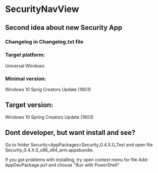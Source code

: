 # SecurityNavView
## Second idea about new Security App

### Changelog in Changelog.txt file

### Target platform:
Universal Windows

### Minimal version:
Windows 10 Sprig Creators Update (1803)

## Target version:
Windows 10 Spring Creators Update (1803)

## Dont developer, but want install and see?
Go to folder Security>AppPackages>Security_0.4.X.0_Test and open file Security_0.4.X.0_x86_x64_arm.appxbundle.

If you got problems with installing, try open context menu for file Add-AppDevPackage.ps1 and choose "Run with PowerShell"
